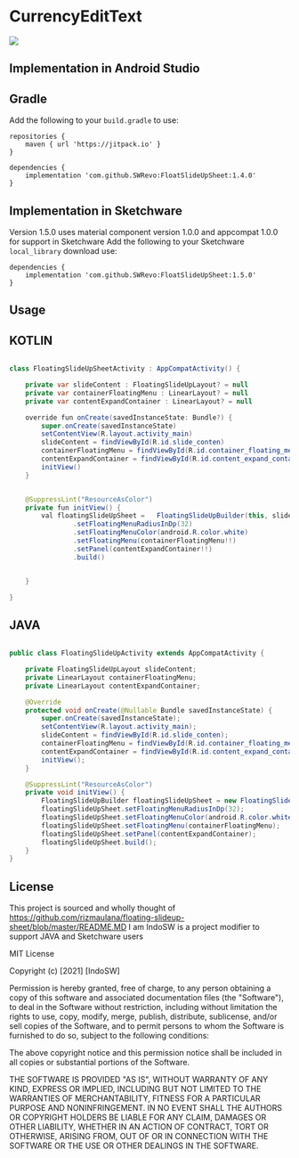 # CurrencyEditText
[![](https://jitpack.io/v/SWRevo/CurrencyEditText.svg)](https://jitpack.io/#SWRevo/CurrencyEditText)

## Implementation in Android Studio
## Gradle
Add the following to your `build.gradle` to use:
```
repositories {
    maven { url 'https://jitpack.io' }
}

dependencies {
    implementation 'com.github.SWRevo:FloatSlideUpSheet:1.4.0'
}
```
## Implementation in Sketchware
Version 1.5.0 uses material component version 1.0.0 and appcompat 1.0.0 for support in Sketchware
Add the following to your Sketchware `local_library` download use:
```
dependencies {
    implementation 'com.github.SWRevo:FloatSlideUpSheet:1.5.0'
}
```

## Usage
## KOTLIN

```java

class FloatingSlideUpSheetActivity : AppCompatActivity() {

    private var slideContent : FloatingSlideUpLayout? = null
    private var containerFloatingMenu : LinearLayout? = null
    private var contentExpandContainer : LinearLayout? = null

    override fun onCreate(savedInstanceState: Bundle?) {
        super.onCreate(savedInstanceState)
        setContentView(R.layout.activity_main)
        slideContent = findViewById(R.id.slide_conten)
        containerFloatingMenu = findViewById(R.id.container_floating_menu)
        contentExpandContainer = findViewById(R.id.content_expand_container)
        initView()
    }


    @SuppressLint("ResourceAsColor")
    private fun initView() {
        val floatingSlideUpSheet =   FloatingSlideUpBuilder(this, slideContent!!)
                .setFloatingMenuRadiusInDp(32)
                .setFloatingMenuColor(android.R.color.white)
                .setFloatingMenu(containerFloatingMenu!!)
                .setPanel(contentExpandContainer!!)
                .build()


    }

}

```

## JAVA

```java

public class FloatingSlideUpActivity extends AppCompatActivity {

    private FloatingSlideUpLayout slideContent;
    private LinearLayout containerFloatingMenu;
    private LinearLayout contentExpandContainer;

    @Override
    protected void onCreate(@Nullable Bundle savedInstanceState) {
        super.onCreate(savedInstanceState);
        setContentView(R.layout.activity_main);
        slideContent = findViewById(R.id.slide_conten);
        containerFloatingMenu = findViewById(R.id.container_floating_menu);
        contentExpandContainer = findViewById(R.id.content_expand_container);
        initView();
    }

    @SuppressLint("ResourceAsColor")
    private void initView() {
        FloatingSlideUpBuilder floatingSlideUpSheet = new FloatingSlideUpBuilder(this, slideContent);
        floatingSlideUpSheet.setFloatingMenuRadiusInDp(32);
        floatingSlideUpSheet.setFloatingMenuColor(android.R.color.white);
        floatingSlideUpSheet.setFloatingMenu(containerFloatingMenu);
        floatingSlideUpSheet.setPanel(contentExpandContainer);
        floatingSlideUpSheet.build();
    }
}

```

## License
This project is sourced and wholly thought of https://github.com/rizmaulana/floating-slideup-sheet/blob/master/README.MD
I am IndoSW is a project modifier to support JAVA and Sketchware users

MIT License

Copyright (c) [2021] [IndoSW]

Permission is hereby granted, free of charge, to any person obtaining a copy
of this software and associated documentation files (the "Software"), to deal
in the Software without restriction, including without limitation the rights
to use, copy, modify, merge, publish, distribute, sublicense, and/or sell
copies of the Software, and to permit persons to whom the Software is
furnished to do so, subject to the following conditions:

The above copyright notice and this permission notice shall be included in all
copies or substantial portions of the Software.

THE SOFTWARE IS PROVIDED "AS IS", WITHOUT WARRANTY OF ANY KIND, EXPRESS OR
IMPLIED, INCLUDING BUT NOT LIMITED TO THE WARRANTIES OF MERCHANTABILITY,
FITNESS FOR A PARTICULAR PURPOSE AND NONINFRINGEMENT. IN NO EVENT SHALL THE
AUTHORS OR COPYRIGHT HOLDERS BE LIABLE FOR ANY CLAIM, DAMAGES OR OTHER
LIABILITY, WHETHER IN AN ACTION OF CONTRACT, TORT OR OTHERWISE, ARISING FROM,
OUT OF OR IN CONNECTION WITH THE SOFTWARE OR THE USE OR OTHER DEALINGS IN THE
SOFTWARE.
